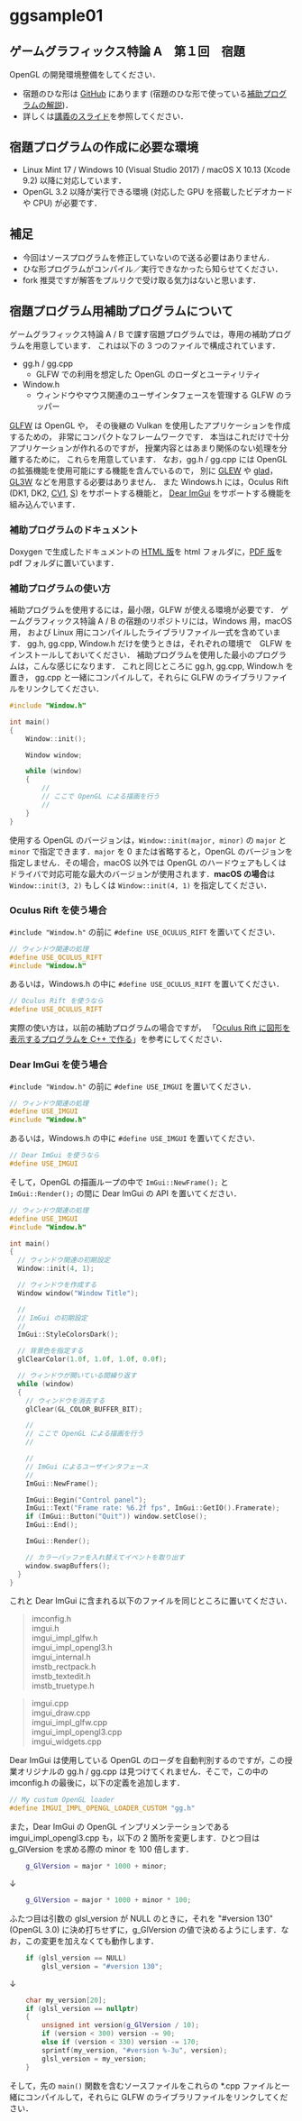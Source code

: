 # ggsample01

## ゲームグラフィックス特論 A　第１回　宿題

OpenGL の開発環境整備をしてください．

* 宿題のひな形は [GitHub](https://github.com/tokoik/ggsample01) にあります
 (宿題のひな形で使っている[補助プログラムの解説](http://www.wakayama-u.ac.jp/~tokoi/lecture/gg/html/namespacegg.html))．
* 詳しくは[講義のスライド](http://www.wakayama-u.ac.jp/~tokoi/lecture/gg/ggnote01.pdf)を参照してください．

## 宿題プログラムの作成に必要な環境

* Linux Mint 17 / Windows 10 (Visual Studio 2017) / macOS X 10.13 (Xcode 9.2) 以降に対応しています．
* OpenGL 3.2 以降が実行できる環境 (対応した GPU を搭載したビデオカード や CPU) が必要です．

## 補足

* 今回はソースプログラムを修正していないので送る必要はありません．
* ひな形プログラムがコンパイル／実行できなかったら知らせてください．
* fork 推奨ですが解答をプルリクで受け取る気力はないと思います．

## 宿題プログラム用補助プログラムについて

ゲームグラフィックス特論 A / B で課す宿題プログラムでは，専用の補助プログラムを用意しています．
これは以下の 3 つのファイルで構成されています．

* gg.h / gg.cpp
    * GLFW での利用を想定した OpenGL のローダとユーティリティ
* Window.h
    * ウィンドウやマウス関連のユーザインタフェースを管理する GLFW のラッパー

[GLFW](https://www.glfw.org/) は OpenGL や，
その後継の Vulkan を使用したアプリケーションを作成するための，
非常にコンパクトなフレームワークです．
本当はこれだけで十分アプリケーションが作れるのですが，
授業内容とはあまり関係のない処理を分離するために，
これらを用意しています．
なお，gg.h / gg.cpp には OpenGL の拡張機能を使用可能にする機能を含んでいるので，
別に [GLEW](http://glew.sourceforge.net/) や [glad](https://github.com/Dav1dde/glad)，
[GL3W](https://github.com/skaslev/gl3w) などを用意する必要はありません．
また Windows.h には，Oculus Rift (DK1, DK2, [CV1](https://www.oculus.com/rift/), 
[S](https://www.oculus.com/rift-s/)) をサポートする機能と，
[Dear ImGui](https://github.com/ocornut/imgui) をサポートする機能を組み込んでいます．

### 補助プログラムのドキュメント

Doxygen で生成したドキュメントの [HTML 版](html/index.html)を html フォルダに，[PDF 版](pdf/refman.pdf)を pdf フォルダに置いています．

### 補助プログラムの使い方

補助プログラムを使用するには，最小限，GLFW が使える環境が必要です．
ゲームグラフィックス特論 A / B の宿題のリポジトリには，Windows 用，macOS 用，
および Linux 用にコンパイルしたライブラリファイル一式を含めています．
gg.h, gg.cpp, Window.h だけを使うときは，それぞれの環境で　GLFW をインストールしておいてください．
補助プログラムを使用した最小のプログラムは，こんな感じになります．
これと同じところに gg.h, gg.cpp, Window.h を置き，
gg.cpp と一緒にコンパイルして，それらに GLFW のライブラリファイルをリンクしてください．

```cpp
#include "Window.h"

int main()
{
    Window::init();

    Window window;

    while (window)
    {
        //
        // ここで OpenGL による描画を行う
        //
    }
}
```

使用する OpenGL のバージョンは，`Window::init(major, minor)` の `major` と `minor` で指定できます．`major` を 0 または省略すると，OpenGL のバージョンを指定しません．その場合，macOS 以外では OpenGL のハードウェアもしくはドライバで対応可能な最大のバージョンが使用されます．**macOS の場合**は `Window::init(3, 2)` もしくは `Window::init(4, 1)` を指定してください．

### Oculus Rift を使う場合

`#include "Window.h"` の前に `#define USE_OCULUS_RIFT` を置いてください．

```cpp
// ウィンドウ関連の処理
#define USE_OCULUS_RIFT
#include "Window.h"
```

あるいは，Windows.h の中に `#define USE_OCULUS_RIFT` を置いてください．

```cpp
// Oculus Rift を使うなら
#define USE_OCULUS_RIFT
```

実際の使い方は，以前の補助プログラムの場合ですが，
「[Oculus Rift に図形を表示するプログラムを C++ で作る](http://marina.sys.wakayama-u.ac.jp/~tokoi/?date=20190602)」を参考にしてください．

### Dear ImGui を使う場合

`#include "Window.h"` の前に `#define USE_IMGUI` を置いてください．

```cpp
// ウィンドウ関連の処理
#define USE_IMGUI
#include "Window.h"
```

あるいは，Windows.h の中に `#define USE_IMGUI` を置いてください．

```cpp
// Dear ImGui を使うなら
#define USE_IMGUI
```

そして，OpenGL の描画ループの中で
`ImGui::NewFrame();` と `ImGui::Render();` の間に Dear ImGui の API を置いてください．

```cpp
// ウィンドウ関連の処理
#define USE_IMGUI
#include "Window.h"

int main()
{
  // ウィンドウ関連の初期設定
  Window::init(4, 1);

  // ウィンドウを作成する
  Window window("Window Title");

  //
  // ImGui の初期設定
  //
  ImGui::StyleColorsDark();

  // 背景色を指定する
  glClearColor(1.0f, 1.0f, 1.0f, 0.0f);

  // ウィンドウが開いている間繰り返す
  while (window)
  {
    // ウィンドウを消去する
    glClear(GL_COLOR_BUFFER_BIT);

    //
    // ここで OpenGL による描画を行う
    //

    //
    // ImGui によるユーザインタフェース
    //
    ImGui::NewFrame();

    ImGui::Begin("Control panel");
    ImGui::Text("Frame rate: %6.2f fps", ImGui::GetIO().Framerate);
    if (ImGui::Button("Quit")) window.setClose();
    ImGui::End();

    ImGui::Render();

    // カラーバッファを入れ替えてイベントを取り出す
    window.swapBuffers();
  }
}
```

これと Dear ImGui に含まれる以下のファイルを同じところに置いてください．

> imconfig.h  
> imgui.h  
> imgui_impl_glfw.h  
> imgui_impl_opengl3.h  
> imgui_internal.h  
> imstb_rectpack.h  
> imstb_textedit.h  
> imstb_truetype.h  

> imgui.cpp  
> imgui_draw.cpp  
> imgui_impl_glfw.cpp  
> imgui_impl_opengl3.cpp  
> imgui_widgets.cpp  

Dear ImGui は使用している OpenGL のローダを自動判別するのですが，この授業オリジナルの gg.h / gg.cpp は見つけてくれません．そこで，この中の imconfig.h の最後に，以下の定義を追加します．

```cpp
// My custum OpenGL loader
#define IMGUI_IMPL_OPENGL_LOADER_CUSTOM "gg.h"
```

また，Dear ImGui の OpenGL インプリメンテーションである imgui_impl_opengl3.cpp も，以下の 2 箇所を変更します．ひとつ目は g_GlVersion を求める際の minor を 100 倍します．

```cpp
    g_GlVersion = major * 1000 + minor;
```
↓
```cpp
    g_GlVersion = major * 1000 + minor * 100;
```

ふたつ目は引数の glsl_version が NULL のときに，それを "#version 130" (OpenGL 3.0) に決め打ちせずに，g_GlVersion の値で決めるようにします．なお，この変更を加えなくても動作します．

```cpp
    if (glsl_version == NULL)
        glsl_version = "#version 130";
```
↓
```cpp
    char my_version[20];
    if (glsl_version == nullptr)
    {
        unsigned int version(g_GlVersion / 10);
        if (version < 300) version -= 90;
        else if (version < 330) version -= 170;
        sprintf(my_version, "#version %-3u", version);
        glsl_version = my_version;
    }
```

そして，先の `main()` 関数を含むソースファイルをこれらの *.cpp ファイルと一緒にコンパイルして，それらに GLFW のライブラリファイルをリンクしてください．
